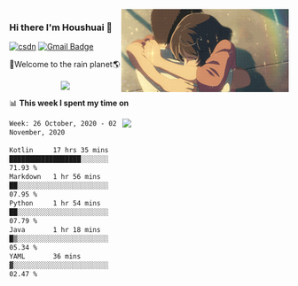 <img  align='right' height="150" src="https://github.com/LikeRainDay/LikeRainDay/blob/master/pic/img_rain_1.gif?raw=true">



### Hi there I'm Houshuai :lemon:

[![csdn](https://img.shields.io/badge/-csdn-c14438?style=flat-square&logo=c&logoColor=white)](https://blog.csdn.net/qq_15807167)
[![Gmail Badge](https://img.shields.io/badge/-gmail-c14438?style=flat-square&logo=Gmail&logoColor=white&link=mailto:houshuai0816@gmail.com)](mailto:houshuai0816@gmail.com)

🚀Welcome to the rain planet🌎

<center>
<img align='center'  src="https://source.unsplash.com/random/1200x600">
</center>

📊 **This week I spent my time on**

<img align='right'   width="300" src="https://github-readme-stats.vercel.app/api?username=LikeRainDay&show_icons=true&title_color=fff&icon_color=79ff97&text_color=9f9f9f&bg_color=151515">

<!--START_SECTION:waka-->
```text
Week: 26 October, 2020 - 02 November, 2020

Kotlin     17 hrs 35 mins  ██████████████████░░░░░░░   71.93 % 
Markdown   1 hr 56 mins    ██░░░░░░░░░░░░░░░░░░░░░░░   07.95 % 
Python     1 hr 54 mins    ██░░░░░░░░░░░░░░░░░░░░░░░   07.79 % 
Java       1 hr 18 mins    █▒░░░░░░░░░░░░░░░░░░░░░░░   05.34 % 
YAML       36 mins         ▓░░░░░░░░░░░░░░░░░░░░░░░░   02.47 % 
```
<!--END_SECTION:waka-->
